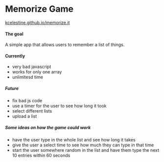 # Memorize Game
[kcelestine.github.io/memorize.it](https://kcelestine.github.io/memorize.it/) 

#### The goal
A simple app that allows users to remember a list of things.

#### Currently
- very bad javascript
- works for only one array
- unlimitesd time

##### Future
- fix bad js code
- use a timer for the user to see how long it took
- select different lists
- upload a list

##### Some ideas on how the game could work
- have the user type in the whole list and see how long it takes
- give the user a select time to see how much they can type in that time
- start the user somewhere random in the list and have them type the next 10 entries within 60 seconds


